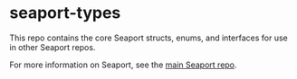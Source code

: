 # seaport-types
This repo contains the core Seaport structs, enums, and interfaces for use in other Seaport repos.

For more information on Seaport, see the [main Seaport repo](https://github.com/ProjectOpenSea/seaport).
